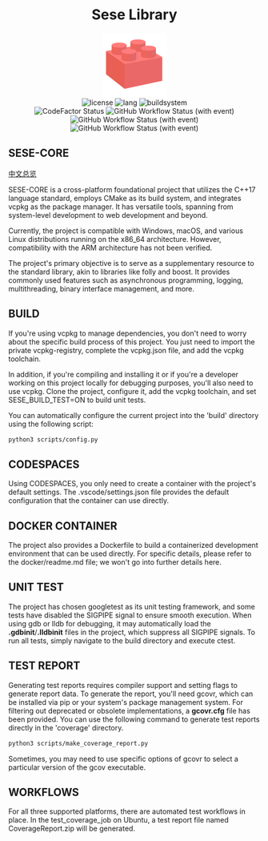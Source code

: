 <h1 align="center">Sese Library</h1>
<div align="center">
<img src="logo.svg" width="128" height="128" alt="logo"/>
</div>
<div align="center">
<img src="https://img.shields.io/static/v1?label=license&message=Apache-2.0&color=blue&logo=Apache" alt="license"/>
<img src="https://img.shields.io/static/v1?label=language&message=C%2B%2B%2017&color=blue&logo=cplusplus" alt="lang"/>
<img src="https://img.shields.io/static/v1?label=build%20system&message=CMake&color=blue&logo=cmake" alt="buildsystem"/>
<br>
<img alt="CodeFactor Status" src="https://www.codefactor.io/repository/github/libsese/sese-core/badge"/>
<img alt="GitHub Workflow Status (with event)" src="https://img.shields.io/github/actions/workflow/status/libsese/sese-core/windows-2022.yml?label=Windows&logo=windows">
<img alt="GitHub Workflow Status (with event)" src="https://img.shields.io/github/actions/workflow/status/libsese/sese-core/ubuntu-22.04-apt.yml?label=Ubuntu&logo=ubuntu">
<img alt="GitHub Workflow Status (with event)" src="https://img.shields.io/github/actions/workflow/status/libsese/sese-core/macos-12-brew.yml?label=macOS&logo=apple">
<br>
</div>

## SESE-CORE

[中文总览](README.zh_CN.md)

SESE-CORE is a cross-platform foundational project that utilizes the C++17 language standard, employs CMake as its build
system, and integrates vcpkg as the package manager. It has versatile tools, spanning from system-level development to
web development and beyond.

Currently, the project is compatible with Windows, macOS, and various Linux distributions running on the x86_64
architecture. However, compatibility with the ARM architecture has not been verified.

The project's primary objective is to serve as a supplementary resource to the standard library, akin to libraries like
folly and boost. It provides commonly used features such as asynchronous programming, logging, multithreading, binary
interface management, and more.

## BUILD

If you're using vcpkg to manage dependencies, you don't need to worry about the specific build process of this project.
You just need to import the private vcpkg-registry, complete the vcpkg.json file, and add the vcpkg toolchain.

In addition, if you're compiling and installing it or if you're a developer working on this project locally for
debugging purposes, you'll also need to use vcpkg. Clone the project, configure it, add the vcpkg toolchain, and set
SESE_BUILD_TEST=ON to build unit tests.

You can automatically configure the current project into the 'build' directory using the following script:

```bash
python3 scripts/config.py
```

## CODESPACES

Using CODESPACES, you only need to create a container with the project's default settings. The .vscode/settings.json
file provides the default configuration that the container can use directly.

## DOCKER CONTAINER

The project also provides a Dockerfile to build a containerized development environment that can be used directly. For
specific details, please refer to the docker/readme.md file; we won't go into further details here.

## UNIT TEST

The project has chosen googletest as its unit testing framework, and some tests have disabled the SIGPIPE signal to
ensure smooth execution. When using gdb or lldb for debugging, it may automatically load the **.gdbinit**/**.lldbinit**
files in the project, which suppress all SIGPIPE signals. To run all tests, simply navigate to the build directory and
execute ctest.

## TEST REPORT

Generating test reports requires compiler support and setting flags to generate report data. To generate the report,
you'll need gcovr, which can be installed via pip or your system's package management system. For filtering out
deprecated or obsolete implementations, a **gcovr.cfg** file has been provided. You can use the following command to
generate test reports directly in the 'coverage' directory.

```bash
python3 scripts/make_coverage_report.py
```

Sometimes, you may need to use specific options of gcovr to select a particular version of the gcov executable.

## WORKFLOWS

For all three supported platforms, there are automated test workflows in place. In the test_coverage_job on Ubuntu, a
test report file named CoverageReport.zip will be generated.